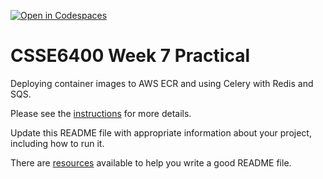 [![Open in Codespaces](https://classroom.github.com/assets/launch-codespace-f4981d0f882b2a3f0472912d15f9806d57e124e0fc890972558857b51b24a6f9.svg)](https://classroom.github.com/open-in-codespaces?assignment_repo_id=10754628)
# CSSE6400 Week 7 Practical

Deploying container images to AWS ECR and using Celery with Redis and SQS.

Please see the [instructions](https://csse6400.uqcloud.net/practicals/week07) for more details.

Update this README file with appropriate information about your project,
including how to run it.

There are [resources](https://www.makeareadme.com) available to help you write a good README file.


